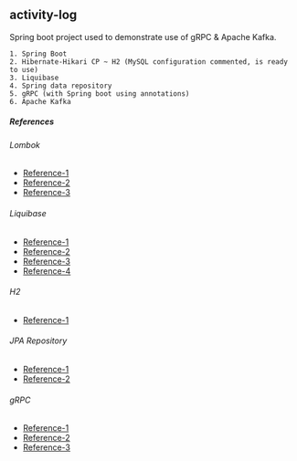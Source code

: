 ## activity-log

Spring boot project used to demonstrate use of gRPC & Apache Kafka. 

```
1. Spring Boot
2. Hibernate-Hikari CP ~ H2 (MySQL configuration commented, is ready to use)
3. Liquibase
4. Spring data repository
5. gRPC (with Spring boot using annotations)
6. Apache Kafka
```

##### References

###### Lombok
* [Reference-1](https://www.javaguides.net/2019/03/project-lombok-getter-setter-and-constructor-example.html)
* [Reference-2](https://kodejava.org/how-do-i-generate-getters-and-setters-with-lombok/)
* [Reference-3](https://www.vogella.com/tutorials/Lombok/article.html)

###### Liquibase
* [Reference-1](https://docs.liquibase.com/tools-integrations/springboot/using-springboot-with-maven.html)
* [Reference-2](https://www.baeldung.com/liquibase-refactor-schema-of-java-app)
* [Reference-3](https://javadeveloperzone.com/spring-boot/spring-boot-liquibase-example/)
* [Reference-4](https://javapointers.com/spring/spring-boot/add-liquibase-to-spring-boot-example/)

###### H2
* [Reference-1](https://www.javaguides.net/2019/08/spring-boot-crud-rest-api-spring-data-jpa-h2-database-example.html)

###### JPA Repository
* [Reference-1](https://howtodoinjava.com/spring-boot2/hibernate-configuration-example/)
* [Reference-2](https://docs.spring.io/spring-data/jpa/docs/1.4.1.RELEASE/reference/html/jpa.repositories.html)

###### gRPC
* [Reference-1](https://www.vinsguru.com/grpc-integrating-with-spring-boot-for-inter-microservices-communication/)
* [Reference-2](https://www.baeldung.com/grpc-introduction)
* [Reference-3](https://yidongnan.github.io/grpc-spring-boot-starter/en/server/getting-started.html)


